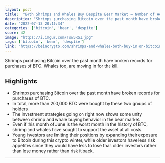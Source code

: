 ```yaml
---
layout: post
title:  "Both Shrimps and Whales Buy Despite Bear Market — Number of Addresses Holding 0.1+ BTC Reaches New ATH"
description: "Shrimps purchasing Bitcoin over the past month have broken records for purchases of BTC. Whales too, are moving in for the kill."
date: "2022-07-13 20:10:34"
categories: ['bitcoin', 'bear', 'despite']
score: 42
image: "https://i.imgur.com/Tsw5RSI.jpg"
tags: ['bitcoin', 'bear', 'despite']
link: "https://beincrypto.com/shrimps-and-whales-both-buy-in-on-bitcoin-despite-bear-market/"
---
```


Shrimps purchasing Bitcoin over the past month have broken records for purchases of BTC. Whales too, are moving in for the kill.

## Highlights

- Shrimps purchasing Bitcoin over the past month have broken records for purchases of BTC.
- In total, more than 200,000 BTC were bought by these two groups of holders.
- The investment strategies going on right now shows some unity between shrimp and whale buying behavior in the bear market.
- Even if this month of June is the worst month in the history of BTC, shrimp and whales have sought to support the asset at all costs.
- Young investors are limiting their positions by expanding their exposure to Bitcoin during this crypto winter, while older investors have less risk appetites since they would have less to lose than older investors rather than lose money rather than risk it back.

---
